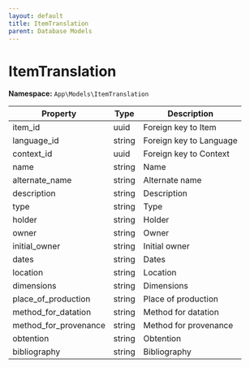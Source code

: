 ```yaml
---
layout: default
title: ItemTranslation
parent: Database Models
---
```

# ItemTranslation

**Namespace:** `App\Models\ItemTranslation`

| Property              | Type   | Description             |
| --------------------- | ------ | ----------------------- |
| item_id               | uuid   | Foreign key to Item     |
| language_id           | string | Foreign key to Language |
| context_id            | uuid   | Foreign key to Context  |
| name                  | string | Name                    |
| alternate_name        | string | Alternate name          |
| description           | string | Description             |
| type                  | string | Type                    |
| holder                | string | Holder                  |
| owner                 | string | Owner                   |
| initial_owner         | string | Initial owner           |
| dates                 | string | Dates                   |
| location              | string | Location                |
| dimensions            | string | Dimensions              |
| place_of_production   | string | Place of production     |
| method_for_datation   | string | Method for datation     |
| method_for_provenance | string | Method for provenance   |
| obtention             | string | Obtention               |
| bibliography          | string | Bibliography            |

